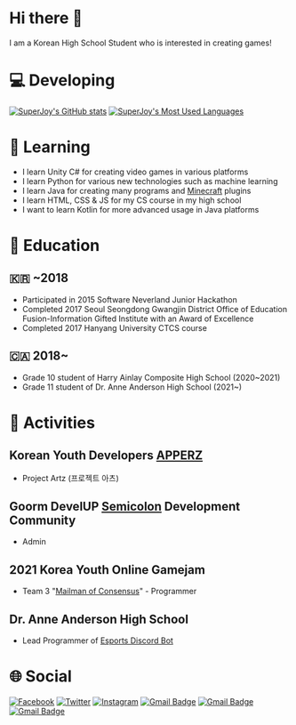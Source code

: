 # Hi there 👋
I am a Korean High School Student who is interested in creating games!
# :computer: Developing
[![SuperJoy's GitHub stats](https://github-readme-stats.vercel.app/api?username=superjoy0502&theme=dark&count_private=true&show_icons=true)](https://github.com/superjoy0502/) [![SuperJoy's Most Used Languages](https://github-readme-stats.vercel.app/api/top-langs/?username=superjoy0502&theme=dark&layout=compact)](https://github.com/superjoy0502/)
# :pencil: Learning
* I learn Unity C# for creating video games in various platforms
* I learn Python for various new technologies such as machine learning
* I learn Java for creating many programs and [Minecraft](https://www.minecraft.net/) plugins
* I learn HTML, CSS & JS for my CS course in my high school
* I want to learn Kotlin for more advanced usage in Java platforms
# :school: Education
## :kr: ~2018
* Participated in 2015 Software Neverland Junior Hackathon
* Completed 2017 Seoul Seongdong Gwangjin District Office of Education Fusion-Information Gifted Institute with an Award of Excellence
* Completed 2017 Hanyang University CTCS course
## :canada: 2018~
* Grade 10 student of Harry Ainlay Composite High School (2020~2021)
* Grade 11 student of Dr. Anne Anderson High School (2021~)
# :busts_in_silhouette: Activities
## Korean Youth Developers [APPERZ](https://www.apperz.co.kr/)
* Project Artz (프로젝트 아츠)
## Goorm DevelUP [Semicolon](https://discord.gg/mBk3BX8) Development Community
* Admin
## 2021 Korea Youth Online Gamejam
* Team 3 "[Mailman of Consensus](https://github.com/Ws-Peroth/2021KoreanYouthGameJam_team3)" - Programmer
## Dr. Anne Anderson High School
* Lead Programmer of [Esports Discord Bot](https://github.com/daahsedmonton/DAAHSEsportsDiscordBot)
# :globe_with_meridians: Social
[![Facebook](https://img.shields.io/badge/-Facebook-2D88FF?style=flat-square&logo=facebook&logoColor=white&link=https://www.facebook.com/dongwookim05/)](https://www.facebook.com/dongwookim05/) [![Twitter](https://img.shields.io/badge/-Twitter-1DA1F2?style=flat-square&logo=twitter&logoColor=white&link=https://twitter.com/superjoy0502)](https://twitter.com/superjoy0502) [![Instagram](https://img.shields.io/badge/-Instagram-E32E7F?style=flat-square&logo=instagram&logoColor=white&link=https://www.instagram.com/superjoy0502/)](https://www.instagram.com/superjoy0502/) [![Gmail Badge](https://img.shields.io/badge/-superjoy0502@gmail.com-EA4335?style=flat-square&logo=Gmail&logoColor=white&link=mailto:superjoy0502@gmail.com)](mailto:superjoy0502@gmail.com) [![Gmail Badge](https://img.shields.io/badge/-dongwoo.kim@apperz.co.kr-0EB493?style=flat-square&logo=Gmail&logoColor=white&link=mailto:dongwoo.kim@apperz.co.kr)](mailto:dongwoo.kim@apperz.co.kr) [![Gmail Badge](https://img.shields.io/badge/-dongwoo.kim@smcolon.kr-2253f5?style=flat-square&logo=Gmail&logoColor=white&link=mailto:dongwoo.kim@smcolon.kr)](mailto:dongwoo.kim@smcolon.kr)
